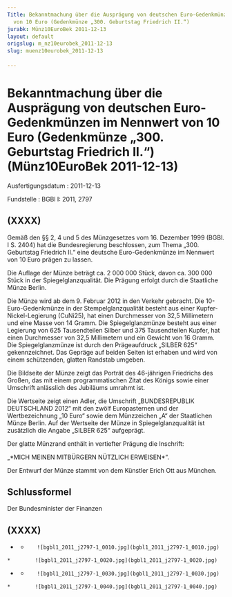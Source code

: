 ```yaml
---
Title: Bekanntmachung über die Ausprägung von deutschen Euro-Gedenkmünzen im Nennwert
  von 10 Euro (Gedenkmünze „300. Geburtstag Friedrich II.“)
jurabk: Münz10EuroBek 2011-12-13
layout: default
origslug: m_nz10eurobek_2011-12-13
slug: muenz10eurobek_2011-12-13

---
```


# Bekanntmachung über die Ausprägung von deutschen Euro-Gedenkmünzen im Nennwert von 10 Euro (Gedenkmünze „300. Geburtstag Friedrich II.“) (Münz10EuroBek 2011-12-13)

Ausfertigungsdatum
:   2011-12-13

Fundstelle
:   BGBl I: 2011, 2797


## (XXXX)

Gemäß den §§ 2, 4 und 5 des Münzgesetzes vom 16. Dezember 1999 (BGBl. I S. 2404) hat die Bundesregierung beschlossen, zum Thema „300. Geburtstag Friedrich II.“ eine deutsche Euro-Gedenkmünze im Nennwert von 10 Euro prägen zu lassen.

Die Auflage der Münze beträgt ca. 2 000 000 Stück, davon ca. 300 000 Stück in der Spiegelglanzqualität. Die Prägung erfolgt durch die Staatliche Münze Berlin.

Die Münze wird ab dem 9. Februar 2012 in den Verkehr gebracht. Die 10-Euro-Gedenkmünze in der Stempelglanzqualität besteht aus einer Kupfer-Nickel-Legierung (CuNi25), hat einen Durchmesser von 32,5 Millimetern und eine Masse von 14 Gramm. Die Spiegelglanzmünze besteht aus einer Legierung von 625 Tausendteilen Silber und 375 Tausendteilen Kupfer, hat einen Durchmesser von 32,5 Millimetern und ein Gewicht von 16 Gramm. Die Spiegelglanzmünze ist durch den Prägeaufdruck „SILBER 625“ gekennzeichnet. Das Gepräge auf beiden Seiten ist erhaben und wird von einem schützenden, glatten Randstab umgeben.

Die Bildseite der Münze zeigt das Porträt des
46-jährigen              Friedrichs des Großen, das mit einem programmatischen Zitat des Königs sowie einer Umschrift anlässlich des Jubiläums umrahmt ist.

Die Wertseite zeigt einen Adler, die Umschrift „BUNDESREPUBLIK DEUTSCHLAND 2012“ mit den zwölf Europasternen und der Wertbezeichnung „10 Euro“ sowie dem Münzzeichen „A“ der Staatlichen Münze Berlin. Auf der Wertseite der Münze in Spiegelglanzqualität ist zusätzlich die Angabe „SILBER 625“ aufgeprägt.

Der glatte Münzrand enthält in vertiefter Prägung die Inschrift:

„\*MICH MEINEN MITBÜRGERN NÜTZLICH ERWEISEN\*“.

Der Entwurf der Münze stammt von dem Künstler Erich Ott aus München.


## Schlussformel

Der Bundesminister der Finanzen


## (XXXX)


*    *        ![bgbl1_2011_j2797-1_0010.jpg](bgbl1_2011_j2797-1_0010.jpg)
    *        ![bgbl1_2011_j2797-1_0020.jpg](bgbl1_2011_j2797-1_0020.jpg)

*    *        ![bgbl1_2011_j2797-1_0030.jpg](bgbl1_2011_j2797-1_0030.jpg)
    *        ![bgbl1_2011_j2797-1_0040.jpg](bgbl1_2011_j2797-1_0040.jpg)



